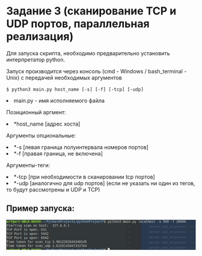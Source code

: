 Задание 3 (сканирование TCP и UDP портов, параллельная реализация)
=====================
Для запуска скрипта, необходимо предварительно установить интерпретатор python.

Запуск производится через консоль (cmd - Windows / bash_terminal - Unix) с передачей необходимых аргументов

    $ python3 main.py host_name [-s] [-f] [-tcp] [-udp]

<li> main.py - имя исполняемого файла

Позиционный аргмент:
  <li>
  *host_name [адрес хоста]
 
Аргументы опциональные:
  <li>
  *-s [левая граница полуинтервала номеров портов]
  <li>
  *-f [правая граница, не включена]

Аргументы-теги:
  <li>
  *-tcp [при необходимости в сканировании tcp портов]
  <li>
  *-udp [аналогично для udp портов]
  (если не указать ни один из тегов, то будут рассмотрены и UDP и TCP)

Пример запуска:
------------------
 ![sample](sample.png)
